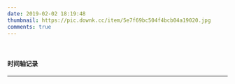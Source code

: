 ```yaml
---
date: 2019-02-02 18:19:48
thumbnail: https://pic.downk.cc/item/5e7f69bc504f4bcb04a19020.jpg
comments: true
---
```


<br>

#### 时间轴记录

---

<div class="time-axis-main">
	<ul class="time-axis"></ul>
</div>
<script src="/js/poems.js"></script>
<br>
<br>